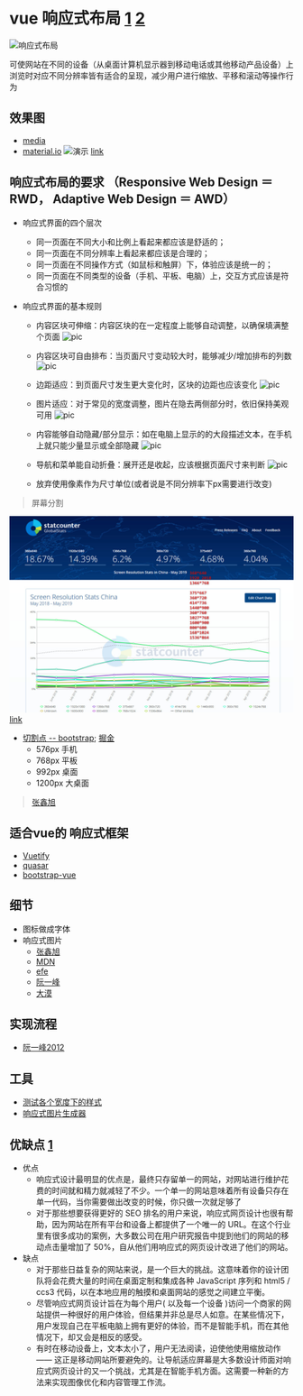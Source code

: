 # vue 响应式布局 [1](https://www.mdui.org/design/layout/responsive-ui.html#responsive-ui-patterns) [2](https://mediaqueri.es/)
![响应式布局](https://pic4.zhimg.com/80/v2-5238330b35593079b2ce6451cd1e4f1f_hd.jpg)

可使网站在不同的设备（从桌面计算机显示器到移动电话或其他移动产品设备）上浏览时对应不同分辨率皆有适合的呈现，减少用户进行缩放、平移和滚动等操作行为

## 效果图
+ [media](https://mediaqueri.es/)
+ [material.io](https://material.io/tools/resizer/#device=window)
![演示](./../images/vue/rwd/rwd.gif) [link](http://www.liquidapsive.com/)

## 响应式布局的要求 （Responsive Web Design ＝ RWD， Adaptive Web Design ＝ AWD）

+ 响应式界面的四个层次
    + 同一页面在不同大小和比例上看起来都应该是舒适的；
    + 同一页面在不同分辨率上看起来都应该是合理的；
    + 同一页面在不同操作方式（如鼠标和触屏）下，体验应该是统一的；
    + 同一页面在不同类型的设备（手机、平板、电脑）上，交互方式应该是符合习惯的

+ 响应式界面的基本规则
    + 内容区块可伸缩：内容区块的在一定程度上能够自动调整，以确保填满整个页面
    ![pic](https://user-gold-cdn.xitu.io/2018/5/14/1635eff014eba6cb?imageView2/0/w/1280/h/960/format/webp/ignore-error/1)

    + 内容区块可自由排布：当页面尺寸变动较大时，能够减少/增加排布的列数
    ![pic](https://user-gold-cdn.xitu.io/2018/5/14/1635f008535b1a01?imageView2/0/w/1280/h/960/format/webp/ignore-error/1)

    + 边距适应：到页面尺寸发生更大变化时，区块的边距也应该变化
    ![pic](https://user-gold-cdn.xitu.io/2018/5/14/1635f018a956e02e?imageView2/0/w/1280/h/960/format/webp/ignore-error/1)

    + 图片适应：对于常见的宽度调整，图片在隐去两侧部分时，依旧保持美观可用
    ![pic](https://user-gold-cdn.xitu.io/2018/5/14/1635f0251e3d988a?imageView2/0/w/1280/h/960/format/webp/ignore-error/1)

    + 内容能够自动隐藏/部分显示：如在电脑上显示的的大段描述文本，在手机上就只能少量显示或全部隐藏
    ![pic](https://user-gold-cdn.xitu.io/2018/5/14/1635f03376630dc1?imageView2/0/w/1280/h/960/format/webp/ignore-error/1)

    + 导航和菜单能自动折叠：展开还是收起，应该根据页面尺寸来判断
    ![pic](https://user-gold-cdn.xitu.io/2018/5/14/1635f03d2f4b9d29?imageView2/0/w/1280/h/960/format/webp/ignore-error/1)

    + 放弃使用像素作为尺寸单位(或者说是不同分辨率下px需要进行改变)
  
> 屏幕分割

  ![分辨率占比](./../images/vue/rwd/ratio.jpg) [link](http://gs.statcounter.com/screen-resolution-stats/all/china)
  
  + [切割点 -- bootstrap](https://getbootstrap.com/docs/4.3/layout/overview/); [掘金](https://juejin.im/post/5caaa230e51d452b672f9703)
    + 576px 手机
    + 768px 平板
    + 992px 桌面
    + 1200px 大桌面
   > [张鑫旭](https://www.zhangxinxu.com/wordpress/2016/08/vw-viewport-responsive-layout-typography/) 

## 适合vue的 响应式框架
  + [Vuetify](https://vuetifyjs.com)
  + [quasar](https://quasar.dev/)
  + [bootstrap-vue](https://bootstrap-vue.js.org/)


## 细节
  + 图标做成字体
  + 响应式图片
    + [张鑫旭](https://www.zhangxinxu.com/wordpress/2015/11/anatomy-of-responsive-images/)
    + [MDN](https://developer.mozilla.org/zh-CN/docs/Learn/HTML/Multimedia_and_embedding/Responsive_images)
    + [efe](https://efe.baidu.com/blog/responsive-images-in-practice/)
    + [阮一峰](http://www.ruanyifeng.com/blog/2019/06/responsive-images.html)
    + [大漠](https://www.w3cplus.com/responsive/automating-art-direction-with-the-responsive-image-breakpoints-generator.html)

## 实现流程
  + [阮一峰2012](http://www.ruanyifeng.com/blog/2012/05/responsive_web_design.html)

## 工具
  + [测试各个宽度下的样式](http://www.benjaminkeen.com/)
  + [响应式图片生成器](https://cloudinary.com/blog/introducing_intelligent_responsive_image_breakpoints_solutions?utm_source=Smashing_Mag&utm_medium=Byline&utm_campaign=Art_direction_responsive_breakpoints)

## 优缺点 [1](https://huangxuan.me/2014/11/20/responsive-web-design/)
  + 优点
    - 响应式设计最明显的优点是，最终只存留单一的网站，对网站进行维护花费的时间就和精力就减轻了不少。一个单一的网站意味着所有设备只存在单一代码，当你需要做出改变的时候，你只做一次就足够了
    - 对于那些想要获得更好的 SEO 排名的用户来说，响应式网页设计也很有帮助，因为网站在所有平台和设备上都提供了一个唯一的 URL。在这个行业里有很多成功的案例，大多数公司在用户研究报告中提到他们的网站的移动点击量增加了 50%，自从他们用响应式的网页设计改进了他们的网站。
  + 缺点
    - 对于那些日益复杂的网站来说，是一个巨大的挑战。这意味着你的设计团队将会花费大量的时间在桌面定制和集成各种 JavaScript 序列和 html5 / ccs3 代码，以在本地应用的触摸和桌面网站的感觉之间建立平衡。
    - 尽管响应式网页设计旨在为每个用户( 以及每一个设备 )访问一个商家的网站提供一种很好的用户体验，但结果并非总是尽人如意。在某些情况下，用户发现自己在平板电脑上拥有更好的体验，而不是智能手机，而在其他情况下，却又会是相反的感受。
    - 有时在移动设备上，文本太小了，用户无法阅读，迫使他使用缩放动作 —— 这正是移动网站所要避免的。让导航适应屏幕是大多数设计师面对响应式网页设计的又一个挑战，尤其是在智能手机方面。这需要一种新的方法来实现图像优化和内容管理工作流。